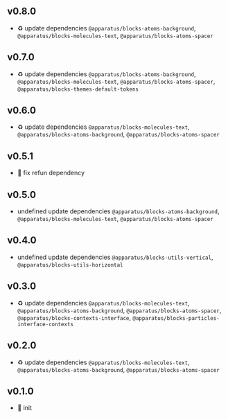 ## v0.8.0

* ♻️ update dependencies `@apparatus/blocks-atoms-background`, `@apparatus/blocks-molecules-text`, `@apparatus/blocks-atoms-spacer`

## v0.7.0

* ♻️ update dependencies `@apparatus/blocks-atoms-background`, `@apparatus/blocks-molecules-text`, `@apparatus/blocks-atoms-spacer`, `@apparatus/blocks-themes-default-tokens`

## v0.6.0

* ♻️ update dependencies `@apparatus/blocks-molecules-text`, `@apparatus/blocks-atoms-background`, `@apparatus/blocks-atoms-spacer`

## v0.5.1

* 🐞 fix refun dependency

## v0.5.0

* undefined update dependencies `@apparatus/blocks-atoms-background`, `@apparatus/blocks-molecules-text`, `@apparatus/blocks-atoms-spacer`

## v0.4.0

* undefined update dependencies `@apparatus/blocks-utils-vertical`, `@apparatus/blocks-utils-horizontal`

## v0.3.0

* ♻️ update dependencies `@apparatus/blocks-molecules-text`, `@apparatus/blocks-atoms-background`, `@apparatus/blocks-atoms-spacer`, `@apparatus/blocks-contexts-interface`, `@apparatus/blocks-particles-interface-contexts`

## v0.2.0

* ♻️ update dependencies `@apparatus/blocks-molecules-text`, `@apparatus/blocks-atoms-background`, `@apparatus/blocks-atoms-spacer`

## v0.1.0

* 🐣 init
